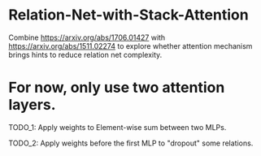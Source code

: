 # Relation-Net-with-Stack-Attention

Combine https://arxiv.org/abs/1706.01427 with https://arxiv.org/abs/1511.02274 to explore whether attention mechanism brings hints to reduce relation net complexity. 

# For now, only use two attention layers.

TODO_1: Apply weights to Element-wise sum between two MLPs.

TODO_2: Apply weights before the first MLP to "dropout" some relations.
